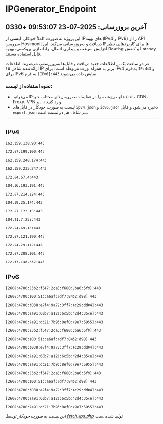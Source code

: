 # IPGenerator_Endpoint

## آخرین بروزرسانی: 2025-07-23 09:53:07 +0330

این پروژه به صورت کاملاً خودکار، لیستی از IPهای بهینه (IPv4 و IPv6) را از API سرویس Hostmonit دریافت و به‌روزرسانی می‌کند. این IPها برای کاربردهایی نظیر افزایش سرعت و پایداری اتصال، راه‌اندازی پروکسی، بهبود Routing و کاهش Latency قابل استفاده هستند.

هر دو ساعت یک‌بار اطلاعات جدید دریافت و فایل‌ها به‌روزرسانی می‌شوند. اطلاعات ارائه‌شده شامل ۱۵ IP برتر به همراه پورت مربوطه است؛ برای IPv4 به فرم `IP:443` و برای IPv6 به فرم `[IPv6]:443` نمایش داده می‌شوند.

### نحوه استفاده از لیست:
- می‌توانید IPهای درج‌شده را در تنظیمات سرویس‌های مختلف خود (مانند CDN، Proxy، VPN و ...) وارد کنید.
- لیست به صورت خودکار در فایل‌های `ipv4.json` و `ipv6.json` ذخیره می‌شود و فایل `export.json` نیز شامل هر دو لیست است.

---

## IPv4
```
162.159.138.90:443
```
```
172.67.199.100:443
```
```
162.159.248.174:443
```
```
162.159.235.247:443
```
```
172.64.67.4:443
```
```
104.16.193.191:443
```
```
172.67.214.224:443
```
```
104.19.25.174:443
```
```
172.67.123.45:443
```
```
104.21.7.255:443
```
```
172.64.69.12:443
```
```
172.67.121.190:443
```
```
172.64.79.132:443
```
```
172.67.208.101:443
```
```
172.67.138.232:443
```

## IPv6
```
[2606:4700:83b2:f347:2ca3:f680:2ba6:5f9]:443
```
```
[2606:4700:100:51b:a6af:cdf7:8452:d98]:443
```
```
[2606:4700:3038:e7f4:9a72:3ff7:6c29:dd04]:443
```
```
[2606:4700:9a91:60b7:a120:6c5b:f2d4:35ce]:443
```
```
[2606:4700:9a91:db21:7b95:8ef0:c9e7:5955]:443
```
```
[2606:4700:83b2:f347:2ca3:f680:2ba6:5f9]:443
```
```
[2606:4700:100:51b:a6af:cdf7:8452:d98]:443
```
```
[2606:4700:3038:e7f4:9a72:3ff7:6c29:dd04]:443
```
```
[2606:4700:9a91:60b7:a120:6c5b:f2d4:35ce]:443
```
```
[2606:4700:9a91:db21:7b95:8ef0:c9e7:5955]:443
```
```
[2606:4700:83b2:f347:2ca3:f680:2ba6:5f9]:443
```
```
[2606:4700:100:51b:a6af:cdf7:8452:d98]:443
```
```
[2606:4700:3038:e7f4:9a72:3ff7:6c29:dd04]:443
```
```
[2606:4700:9a91:60b7:a120:6c5b:f2d4:35ce]:443
```
```
[2606:4700:9a91:db21:7b95:8ef0:c9e7:5955]:443
```

*این لیست به صورت خودکار توسط [fetch_ips.php](scripts/fetch_ips.php) تولید شده است.*
